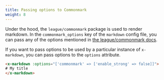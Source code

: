 ```yaml
---
title: Passing options to Commonmark
weight: 8
---
```


Under the hood, the `league/commonmark` package is used to render markdown. In the `commonmark_options` key of the `markdown` config file, you can pass any of the options mentioned in [the league/commonmark docs](https://commonmark.thephpleague.com/2.6/configuration/).

If you want to pass options to be used by a particular instance of `x-markdown`, you can pass options to the `options` attribute.

```html
<x-markdown :options="['commonmark' => ['enable_strong' => false]]">
# My title
</x-markdown>
```

